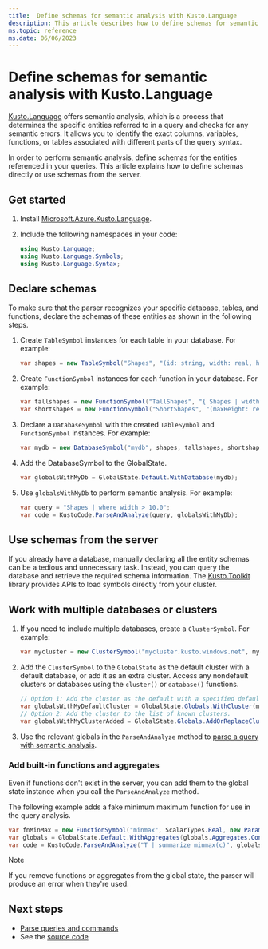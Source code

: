 ```yaml
---
title:  Define schemas for semantic analysis with Kusto.Language
description: This article describes how to define schemas for semantic analysis with the Kusto.Language library.
ms.topic: reference
ms.date: 06/06/2023
---
```


# Define schemas for semantic analysis with Kusto.Language

[Kusto.Language](https://www.nuget.org/packages/Microsoft.Azure.Kusto.Language/) offers semantic analysis, which is a process that determines the specific entities referred to in a query and checks for any semantic errors. It allows you to identify the exact columns, variables, functions, or tables associated with different parts of the query syntax.

In order to perform semantic analysis, define schemas for the entities referenced in your queries. This article explains how to define schemas directly or use schemas from the server.

## Get started

1. Install [Microsoft.Azure.Kusto.Language](https://www.nuget.org/packages/Microsoft.Azure.Kusto.Language/).

1. Include the following namespaces in your code:

    ```csharp
    using Kusto.Language;
    using Kusto.Language.Symbols;
    using Kusto.Language.Syntax;
    ```

## Declare schemas

To make sure that the parser recognizes your specific database, tables, and functions, declare the schemas of these entities as shown in the following steps.

1. Create `TableSymbol` instances for each table in your database. For example:

    ```csharp
    var shapes = new TableSymbol("Shapes", "(id: string, width: real, height: real)");
    ```

1. Create `FunctionSymbol` instances for each function in your database. For example:

    ```csharp
    var tallshapes = new FunctionSymbol("TallShapes", "{ Shapes | width < height; }");
    var shortshapes = new FunctionSymbol("ShortShapes", "(maxHeight: real)", "{ Shapes | height < maxHeight; }");
    ```

1. Declare a `DatabaseSymbol` with the created `TableSymbol` and `FunctionSymbol` instances. For example:

    ```csharp
    var mydb = new DatabaseSymbol("mydb", shapes, tallshapes, shortshapes);
    ```

1. Add the DatabaseSymbol to the GlobalState.

    ```csharp
    var globalsWithMyDb = GlobalState.Default.WithDatabase(mydb);
    ```

1. Use `globalsWithMyDb` to perform semantic analysis. For example:

    ```csharp
    var query = "Shapes | where width > 10.0";
    var code = KustoCode.ParseAndAnalyze(query, globalsWithMyDb);
    ```

## Use schemas from the server

If you already have a database, manually declaring all the entity schemas can be a tedious and unnecessary task. Instead, you can query the database and retrieve the required schema information. The [Kusto.Toolkit](https://www.nuget.org/packages/Kusto.Toolkit/) library provides APIs to load symbols directly from your cluster.

## Work with multiple databases or clusters

1. If you need to include multiple databases, create a `ClusterSymbol`. For example:

    ```csharp
    var mycluster = new ClusterSymbol("mycluster.kusto.windows.net", mydb);
    ```

1. Add the `ClusterSymbol` to the `GlobalState` as the default cluster with a default database, or add it as an extra cluster. Access any nondefault clusters or databases using the `cluster()` or `database()` functions.

    ```csharp
    // Option 1: Add the cluster as the default with a specified default database.
    var globalsWithMyDefaultCluster = GlobalState.Globals.WithCluster(mycluster).WithDatabase(mydb);
    // Option 2: Add the cluster to the list of known clusters.
    var globalsWithMyClusterAdded = GlobalState.Globals.AddOrReplaceCluster(mycluster);
    ```

1. Use the relevant globals in the `ParseAndAnalyze` method to [parse a query with semantic analysis](kusto-language-parse-queries.md#parse-a-query-with-semantic-analysis).

### Add built-in functions and aggregates

Even if functions don't exist in the server, you can add them to the global state instance when you call the `ParseAndAnalyze` method.

The following example adds a fake minimum maximum function for use in the query analysis.

```csharp
var fnMinMax = new FunctionSymbol("minmax", ScalarTypes.Real, new Parameter("x", ScalarTypes.Real));
var globals = GlobalState.Default.WithAggregates(globals.Aggregates.Concat(new [] {fnMinMax}).ToArray());
var code = KustoCode.ParseAndAnalyze("T | summarize minmax(c)", globals);
```

> [!NOTE]
> If you remove functions or aggregates from the global state, the parser will produce an error when they're used.

## Next steps

* [Parse queries and commands](kusto-language-parse-queries.md)
* See the [source code](https://github.com/microsoft/Kusto-Query-Language)
